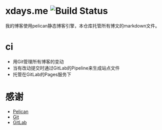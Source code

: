 # xdays.me ![Build Status](https://gitlab.com/xdays/xdays.gitlab.io/badges/master/build.svg)

我的博客使用pelican静态博客引擎，本仓库托管所有博文的markdown文件。

# ci

* 用Git管理所有博客的变动
* 当有改动提交时通过GitLab的Pipeline来生成站点文件
* 托管在GitLab的Pages服务下

# 感谢

* [Pelican](http://getpelican.com)
* [Git](http://git-scm.com)
* [GitLab](https://about.gitlab.com)
